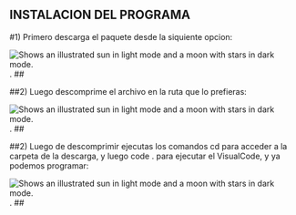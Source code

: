## INSTALACION DEL PROGRAMA  

#1) Primero descarga el paquete desde la siquiente opcion:  

<picture>
  <source media="(prefers-color-scheme: dark)" srcset="https://github.com/atrunky/my_health_app1/assets/163361941/ee69bd14-9747-4533-a273-66e8f7ead491">
  <source media="(prefers-color-scheme: light)" srcset="https://github.com/atrunky/my_health_app1/assets/163361941/ee69bd14-9747-4533-a273-66e8f7ead491">
  <img alt="Shows an illustrated sun in light mode and a moon with stars in dark mode." src="https://github.com/atrunky/my_health_app1/assets/163361941/ee69bd14-9747-4533-a273-66e8f7ead491">
</picture> .   
##


##2) Luego descomprime el archivo en la ruta que lo prefieras:   

<picture>
  <source media="(prefers-color-scheme: dark)" srcset="https://github.com/atrunky/my_health_app1/assets/163361941/8ba98cc3-c754-46df-968b-ea6eb3d07d7b">
  <source media="(prefers-color-scheme: light)" srcset="https://github.com/atrunky/my_health_app1/assets/163361941/8ba98cc3-c754-46df-968b-ea6eb3d07d7b">
  <img alt="Shows an illustrated sun in light mode and a moon with stars in dark mode." src="https://github.com/atrunky/my_health_app1/assets/163361941/8ba98cc3-c754-46df-968b-ea6eb3d07d7b">
</picture> .  
##


##2) Luego de descomprimir ejecutas los comandos cd para acceder a la carpeta de la descarga, y luego code . para ejecutar el VisualCode, y ya podemos programar:   

<picture>
  <source media="(prefers-color-scheme: dark)" srcset="https://github.com/atrunky/my_health_app1/assets/163361941/f281dd02-0601-4049-9b88-8637bfa47723">
  <source media="(prefers-color-scheme: light)" srcset="https://github.com/atrunky/my_health_app1/assets/163361941/f281dd02-0601-4049-9b88-8637bfa47723">
  <img alt="Shows an illustrated sun in light mode and a moon with stars in dark mode." src="https://github.com/atrunky/my_health_app1/assets/163361941/f281dd02-0601-4049-9b88-8637bfa47723">
</picture> .  
##


